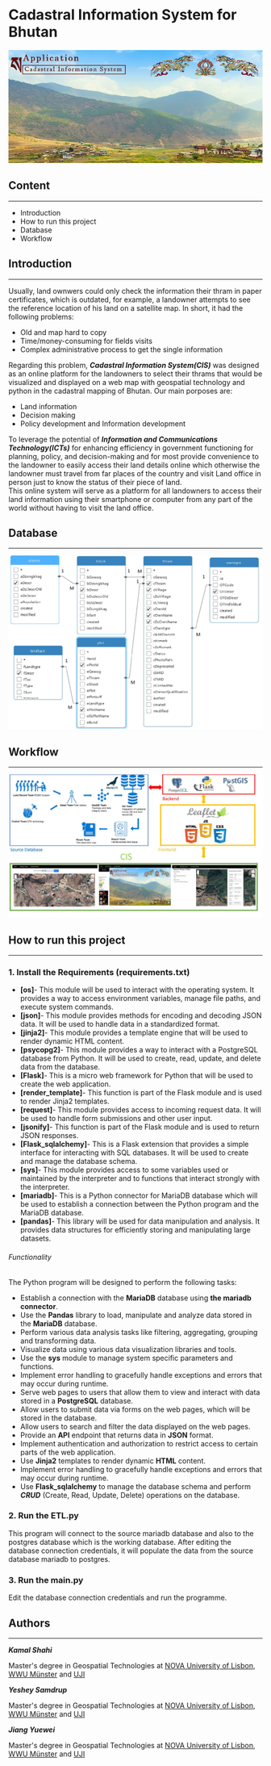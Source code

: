 # Cadastral Information System for Bhutan


![image info](./static/images/mainimage.jpeg)


##  Content
---
- Introduction
- How to run this project
- Database
- Workflow

## Introduction
---
Usually, land ownwers could only check the information their thram in paper certificates, which is outdated, for example, a landowner attempts to see the reference location of his land on a satellite map. In short, it had the following problems:
- Old and map hard to copy 
- Time/money-consuming for fields visits
- Complex administrative process to get the single information

Regarding this problem,  ***Cadastral Information System(CIS)*** was designed as an online platform for the landowners to select their thrams that would be visualized and displayed on a web map with geospatial technology and python in the cadastral mapping of Bhutan. Our main porposes are:
- Land information
- Decision making
- Policy development and Information development

To leverage the potential of ***Information and Communications Technology(ICTs)*** for enhancing efficiency in government functioning for planning, policy, and decision-making and for most provide convenience to the landowner to easily access their land details online which otherwise the landowner must travel from far places of the country and visit Land office in person just to know the status of their piece of land.  
This online system will serve as a platform for all landowners to access their land information using their smartphone or computer from any part of the world without having to visit the land office.
## Database
---

![image info](./static/images/database.png)

## Workflow
---
![image info](./static/images/workflow.jpg)
## How to run this project
---
### 1. Install the Requirements (requirements.txt)
- **[os]**- This module will be used to interact with the operating system. It provides a way to access environment variables, manage file paths, and execute system commands.
- **[json]**- This module provides methods for encoding and decoding JSON data. It will be used to handle data in a standardized format.
- **[jinja2]**- This module provides a template engine that will be used to render dynamic HTML content.
- **[psycopg2]**- This module provides a way to interact with a PostgreSQL database from Python. It will be used to create, read, update, and delete data from the database.
- **[Flask]**- This is a micro web framework for Python that will be used to create the web application.
- **[render_template]**- This function is part of the Flask module and is used to render Jinja2 templates.
- **[request]**- This module provides access to incoming request data. It will be used to handle form submissions and other user input.
- **[jsonify]**- This function is part of the Flask module and is used to return JSON responses.
- **[Flask_sqlalchemy]**- This is a Flask extension that provides a simple interface for interacting with SQL databases. It will be used to create and manage the database schema.
- **[sys]**- This module provides access to some variables used or maintained by the interpreter and to functions that interact strongly with the interpreter.
- **[mariadb]**- This is a Python connector for MariaDB database which will be used to establish a connection between the Python program and the MariaDB database.
- **[pandas]**- This library will be used for data manipulation and analysis. It provides data structures for efficiently storing and manipulating large datasets.
###### Functionality
The Python program will be designed to perform the following tasks:
- Establish a connection with the **MariaDB** database using **the mariadb connector**.
- Use the **Pandas** library to load, manipulate and analyze data stored in the **MariaDB** database.
- Perform various data analysis tasks like filtering, aggregating, grouping and transforming data.
- Visualize data using various data visualization libraries and tools.
- Use the **sys** module to manage system specific parameters and functions.
- Implement error handling to gracefully handle exceptions and errors that may occur during runtime.
- Serve web pages to users that allow them to view and interact with data stored in a **PostgreSQL** database.
- Allow users to submit data via forms on the web pages, which will be stored in the database.
- Allow users to search and filter the data displayed on the web pages.
- Provide an **API** endpoint that returns data in **JSON** format.
- Implement authentication and authorization to restrict access to certain parts of the web application.
- Use **Jinja2** templates to render dynamic **HTML** content.
- Implement error handling to gracefully handle exceptions and errors that may occur during runtime.
- Use **Flask_sqlalchemy** to manage the database schema and perform ***CRUD*** (Create, Read, Update, Delete) operations on the database.

### 2. Run the ETL.py
This program will connect to the source mariadb database and also to the postgres database which is the working database. After editing the database connection credentials, it will populate the data from the source database mariadb to postgres.

### 3. Run the main.py
Edit the database connection credentials and run the programme.



## Authors
---
***Kamal Shahi***

Master's degree in Geospatial Technologies at [NOVA University of Lisbon](https://www.novaims.unl.pt/), [WWU Münster](https://www.uni-muenster.de/en/) and [UJI](https://www.uji.es/)

***Yeshey Samdrup*** 

Master's degree in Geospatial Technologies at [NOVA University of Lisbon](https://www.novaims.unl.pt/), [WWU Münster](https://www.uni-muenster.de/en/) and [UJI](https://www.uji.es/)

***Jiang Yuewei***

Master's degree in Geospatial Technologies at [NOVA University of Lisbon](https://www.novaims.unl.pt/), [WWU Münster](https://www.uni-muenster.de/en/) and [UJI](https://www.uji.es/)






